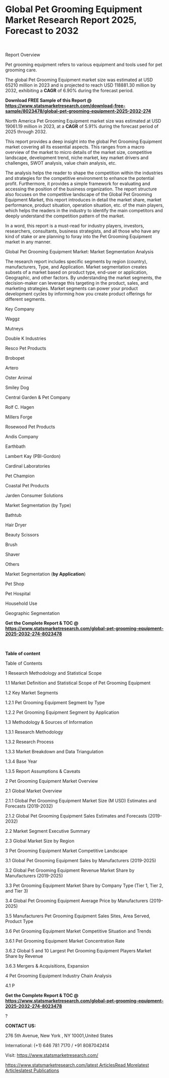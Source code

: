 <h1>Global Pet Grooming Equipment Market Research Report 2025, Forecast to 2032</h1><br/><p>Report Overview</p>
 
 
 
 <p>Pet grooming equipment refers to various equipment and tools used for pet grooming care.</p>
 
 
 
 <p>The global Pet Grooming Equipment market size was estimated at USD 65210 million in 2023 and is projected to reach USD 118881.30 million by 2032, exhibiting a <strong>CAGR</strong> of 6.90% during the forecast period.</p>
 
 
 
 <p><strong>Download FREE Sample of this Report @ <a href="https://www.statsmarketresearch.com/download-free-sample/8023478/global-pet-grooming-equipment-2025-2032-274">https://www.statsmarketresearch.com/download-free-sample/8023478/global-pet-grooming-equipment-2025-2032-274</a></strong></p>
 
 
 
 <p>North America Pet Grooming Equipment market size was estimated at USD 19061.19 million in 2023, at a <strong>CAGR</strong> of 5.91% during the forecast period of 2025 through 2032.</p>
 
 
 
 <p>This report provides a deep insight into the global Pet Grooming Equipment market covering all its essential aspects. This ranges from a macro overview of the market to micro details of the market size, competitive landscape, development trend, niche market, key market drivers and challenges, SWOT analysis, value chain analysis, etc.</p>
 
 
 
 <p>The analysis helps the reader to shape the competition within the industries and strategies for the competitive environment to enhance the potential profit. Furthermore, it provides a simple framework for evaluating and accessing the position of the business organization. The report structure also focuses on the competitive landscape of the Global Pet Grooming Equipment Market, this report introduces in detail the market share, market performance, product situation, operation situation, etc. of the main players, which helps the readers in the industry to identify the main competitors and deeply understand the competition pattern of the market.</p>
 
 
 
 <p>In a word, this report is a must-read for industry players, investors, researchers, consultants, business strategists, and all those who have any kind of stake or are planning to foray into the Pet Grooming Equipment market in any manner.</p>
 
 
 
 <p>Global Pet Grooming Equipment Market: Market Segmentation Analysis</p>
 
 
 
 <p>The research report includes specific segments by region (country), manufacturers, Type, and Application. Market segmentation creates subsets of a market based on product type, end-user or application, Geographic, and other factors. By understanding the market segments, the decision-maker can leverage this targeting in the product, sales, and marketing strategies. Market segments can power your product development cycles by informing how you create product offerings for different segments.</p>
 
 
 
 <p>Key Company</p>
 
 
 
 <p>Waggz</p>
 
 
 
 <p>Mutneys</p>
 
 
 
 <p>Double K Industries</p>
 
 
 
 <p>Resco Pet Products</p>
 
 
 
 <p>Brobopet</p>
 
 
 
 <p>Artero</p>
 
 
 
 <p>Oster Animal</p>
 
 
 
 <p>Smiley Dog</p>
 
 
 
 <p>Central Garden & Pet Company</p>
 
 
 
 <p>Rolf C. Hagen</p>
 
 
 
 <p>Millers Forge</p>
 
 
 
 <p>Rosewood Pet Products</p>
 
 
 
 <p>Andis Company</p>
 
 
 
 <p>Earthbath</p>
 
 
 
 <p>Lambert Kay (PBI-Gordon)</p>
 
 
 
 <p>Cardinal Laboratories</p>
 
 
 
 <p>Pet Champion</p>
 
 
 
 <p>Coastal Pet Products</p>
 
 
 
 <p>Jarden Consumer Solutions</p>
 
 
 
 <p>Market Segmentation (by Type)</p>
 
 
 
 <p>Bathtub</p>
 
 
 
 <p>Hair Dryer</p>
 
 
 
 <p>Beauty Scissors</p>
 
 
 
 <p>Brush</p>
 
 
 
 <p>Shaver</p>
 
 
 
 <p>Others</p>
 
 
 
 <p>Market Segmentation (<strong>by Application</strong>)</p>
 
 
 
 <p>Pet Shop</p>
 
 
 
 <p>Pet Hospital</p>
 
 
 
 <p>Household Use</p>
 
 
 
 <p>Geographic Segmentation</p>
 
 
 
 <div><b>Get the Complete Report & TOC @ <a href="https://www.statsmarketresearch.com/global-pet-grooming-equipment-2025-2032-274-8023478">https://www.statsmarketresearch.com/global-pet-grooming-equipment-2025-2032-274-8023478</a></b></div>
 
 
 
 <p><br />
 
 <b>Table of content</b></p>
 
 
 
 <p>Table of Contents<br />
 
 1 Research Methodology and Statistical Scope<br />
 
 1.1 Market Definition and Statistical Scope of Pet Grooming Equipment<br />
 
 1.2 Key Market Segments<br />
 
 1.2.1 Pet Grooming Equipment Segment by Type<br />
 
 1.2.2 Pet Grooming Equipment Segment by Application<br />
 
 1.3 Methodology & Sources of Information<br />
 
 1.3.1 Research Methodology<br />
 
 1.3.2 Research Process<br />
 
 1.3.3 Market Breakdown and Data Triangulation<br />
 
 1.3.4 Base Year<br />
 
 1.3.5 Report Assumptions & Caveats<br />
 
 2 Pet Grooming Equipment Market Overview<br />
 
 2.1 Global Market Overview<br />
 
 2.1.1 Global Pet Grooming Equipment Market Size (M USD) Estimates and Forecasts (2019-2032)<br />
 
 2.1.2 Global Pet Grooming Equipment Sales Estimates and Forecasts (2019-2032)<br />
 
 2.2 Market Segment Executive Summary<br />
 
 2.3 Global Market Size by Region<br />
 
 3 Pet Grooming Equipment Market Competitive Landscape<br />
 
 3.1 Global Pet Grooming Equipment Sales by Manufacturers (2019-2025)<br />
 
 3.2 Global Pet Grooming Equipment Revenue Market Share by Manufacturers (2019-2025)<br />
 
 3.3 Pet Grooming Equipment Market Share by Company Type (Tier 1, Tier 2, and Tier 3)<br />
 
 3.4 Global Pet Grooming Equipment Average Price by Manufacturers (2019-2025)<br />
 
 3.5 Manufacturers Pet Grooming Equipment Sales Sites, Area Served, Product Type<br />
 
 3.6 Pet Grooming Equipment Market Competitive Situation and Trends<br />
 
 3.6.1 Pet Grooming Equipment Market Concentration Rate<br />
 
 3.6.2 Global 5 and 10 Largest Pet Grooming Equipment Players Market Share by Revenue<br />
 
 3.6.3 Mergers & Acquisitions, Expansion<br />
 
 4 Pet Grooming Equipment Industry Chain Analysis<br />
 
 4.1 P</p>
 
 
 
 <div><b>Get the Complete Report & TOC @ <a href="https://www.statsmarketresearch.com/global-pet-grooming-equipment-2025-2032-274-8023478">https://www.statsmarketresearch.com/global-pet-grooming-equipment-2025-2032-274-8023478</a></b></div>
 
 
 
 <p>? </p>
 
 
 
 <p><b>CONTACT US:</b><br />
 
 276 5th Avenue, New York , NY 10001,United States<br />
 
 International: (+1) 646 781 7170 / +91 8087042414<br />
 
 Visit: <a href="https://www.statsmarketresearch.com/">https://www.statsmarketresearch.com/</a><br />
 
 <a href="https://gyeongbokgung.com">https://www.statsmarketresearch.com/</a><a href="https://hallyeomaritime.com">latest Articles</a><a href="https://jingwansa.com">Read More</a><a href="https://nguoiviet.jp/">latest Articles</a><a href="https://www.intelmarketresearch.com/">latest Publications</a></p>